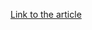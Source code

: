 [Link to the article](https://www.bleepingcomputer.com/news/security/meta-removes-over-2-million-accounts-pushing-pig-butchering-scams/)
